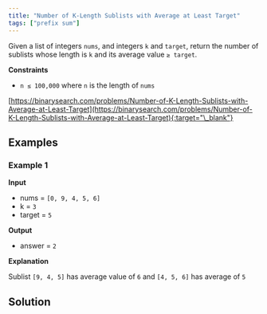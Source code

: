```yaml
---
title: "Number of K-Length Sublists with Average at Least Target"
tags: ["prefix sum"]
---
```


Given a list of integers `nums`, and integers `k` and `target`, return the number of sublists whose length is `k` and its average value `≥ target`.

**Constraints**

- `n ≤ 100,000` where `n` is the length of `nums`

[https://binarysearch.com/problems/Number-of-K-Length-Sublists-with-Average-at-Least-Target](https://binarysearch.com/problems/Number-of-K-Length-Sublists-with-Average-at-Least-Target){:target="\_blank"}

## Examples

### Example 1

**Input**

- nums = `[0, 9, 4, 5, 6]`
- k = `3`
- target = `5`

**Output**

- answer = `2`

**Explanation**

Sublist `[9, 4, 5]` has average value of `6` and `[4, 5, 6]` has average of `5`

## Solution

<script src="https://gist.github.com/yaeba/16da7be5123724fcf6eccc25581cef5a.js?file=Number-of-K-Length-Sublists-with-Average-at-Least-Target.py"></script>
